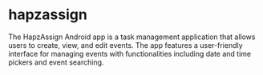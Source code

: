# hapzassign
The HapzAssign Android app is a task management application that allows users to create, view, and edit events. The app features a user-friendly interface for managing events with functionalities including date and time pickers and event searching.
